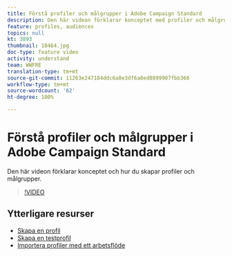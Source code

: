 ```yaml
---
title: Förstå profiler och målgrupper i Adobe Campaign Standard
description: Den här videon förklarar konceptet med profiler och målgrupper samt hur du skapar dem i Adobe Campaign Standard.
feature: profiles, audiences
topics: null
kt: 3893
thumbnail: 18464.jpg
doc-type: feature video
activity: understand
team: WWFRE
translation-type: tm+mt
source-git-commit: 11263e247184ddc6a8e3df6a8ed0899907fbb366
workflow-type: tm+mt
source-wordcount: '62'
ht-degree: 100%

---
```



# Förstå profiler och målgrupper i Adobe Campaign Standard

Den här videon förklarar konceptet och hur du skapar profiler och målgrupper.

>[!VIDEO](https://video.tv.adobe.com/v/18464?quality=12)

## Ytterligare resurser

* [Skapa en profil](/help/profiles-and-audiences/creating-a-profile.md)
* [Skapa en testprofil](/help/profiles-and-audiences/test-profiles.md)
* [Importera profiler med ett arbetsflöde](/help/managing-processes-and-data/importing-profiles.md)
